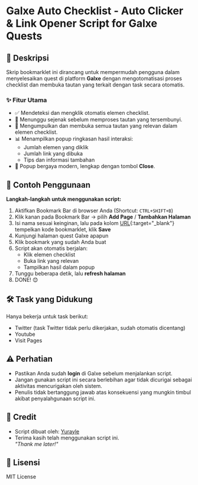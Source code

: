 # Galxe Auto Checklist - Auto Clicker & Link Opener Script for Galxe Quests

## 📌 Deskripsi  
Skrip bookmarklet ini dirancang untuk mempermudah pengguna dalam menyelesaikan quest di platform **Galxe** dengan mengotomatisasi proses checklist dan membuka tautan yang terkait dengan task secara otomatis.

### ✨ Fitur Utama
- ✅ Mendeteksi dan mengklik otomatis elemen checklist.
- 🔄 Menunggu sejenak sebelum memproses tautan yang tersembunyi.
- 🔗 Mengumpulkan dan membuka semua tautan yang relevan dalam elemen checklist.
- 📊 Menampilkan popup ringkasan hasil interaksi:
  - Jumlah elemen yang diklik
  - Jumlah link yang dibuka
  - Tips dan informasi tambahan
- 🎨 Popup bergaya modern, lengkap dengan tombol **Close**.

## 🚀 Contoh Penggunaan
**Langkah-langkah untuk menggunakan script:**
1. Aktifkan Bookmark Bar di browser Anda (Shortcut: `CTRL+SHIFT+B`)
2. Klik kanan pada Bookmark Bar → pilih **Add Page** / **Tambahkan Halaman**
3. Isi nama sesuai keinginan, lalu pada kolom [URL](https://raw.githubusercontent.com/PayLater666/Galxe-Auto-Checklist/refs/heads/main/code){:target="_blank"} tempelkan kode bookmarklet, klik **Save**
4. Kunjungi halaman quest Galxe apapun
5. Klik bookmark yang sudah Anda buat
6. Script akan otomatis berjalan:
   - Klik elemen checklist
   - Buka link yang relevan
   - Tampilkan hasil dalam popup
7. Tunggu beberapa detik, lalu **refresh halaman**
8. DONE! 😊

## 🛠️ Task yang Didukung
Hanya bekerja untuk task berikut:  
- Twitter (task Twitter tidak perlu dikerjakan, sudah otomatis dicentang)  
- Youtube  
- Visit Pages  

## ⚠️ Perhatian
- Pastikan Anda sudah **login** di Galxe sebelum menjalankan script.
- Jangan gunakan script ini secara berlebihan agar tidak dicurigai sebagai aktivitas mencurigakan oleh sistem.
- Penulis tidak bertanggung jawab atas konsekuensi yang mungkin timbul akibat penyalahgunaan script ini.

## 🙏 Credit
- Script dibuat oleh: [Yurayle](https://t.me/Yurayle)  
- Terima kasih telah menggunakan script ini.  
  *"Thank me later!"*

## 📄 Lisensi
MIT License
